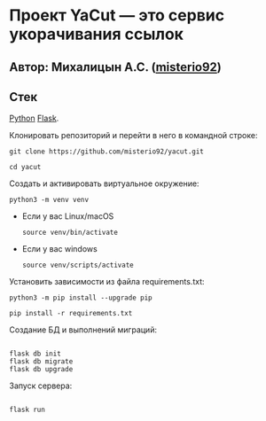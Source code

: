 # Проект YaCut — это сервис укорачивания ссылок

## Автор: Михалицын А.С. ([misterio92](https://github.com/misterio92)) 


## **Стек**

[Python](https://www.python.org/)
[Flask](https://flask.palletsprojects.com/en/2.2.x/).

Клонировать репозиторий и перейти в него в командной строке:

```
git clone https://github.com/misterio92/yacut.git
```

```
cd yacut
```

Cоздать и активировать виртуальное окружение:

```
python3 -m venv venv
```

* Если у вас Linux/macOS

    ```
    source venv/bin/activate
    ```

* Если у вас windows

    ```
    source venv/scripts/activate
    ```

Установить зависимости из файла requirements.txt:

```
python3 -m pip install --upgrade pip
```

```
pip install -r requirements.txt
```


Создание БД и выполнений миграций:

```

flask db init
flask db migrate
flask db upgrade
```

Запуск сервера:

```

flask run
```
